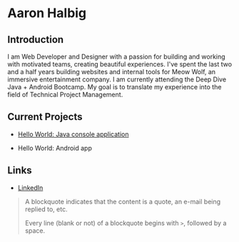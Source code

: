 # Aaron Halbig

## Introduction

I am Web Developer and Designer with a passion for building and working with motivated teams, creating beautiful experiences. I've spent the last two and a half years building websites and internal tools for Meow Wolf, an immersive entertainment company. I am currently attending the Deep Dive Java + Android Bootcamp. My goal is to translate my experience into the field of Technical Project Management.

## Current Projects

 * [Hello World: Java console application](https://github.com/ddc-java-20/hello-world-athalbig)
      
 * Hello World: Android app

## Links

* [LinkedIn](https://www.linkedin.com/in/aaronhalbig/)

 > A blockquote indicates that the content is a quote, an e-mail being replied to, etc.
 > 
 > Every line (blank or not) of a blockquote begins with `>`, followed by a space.

